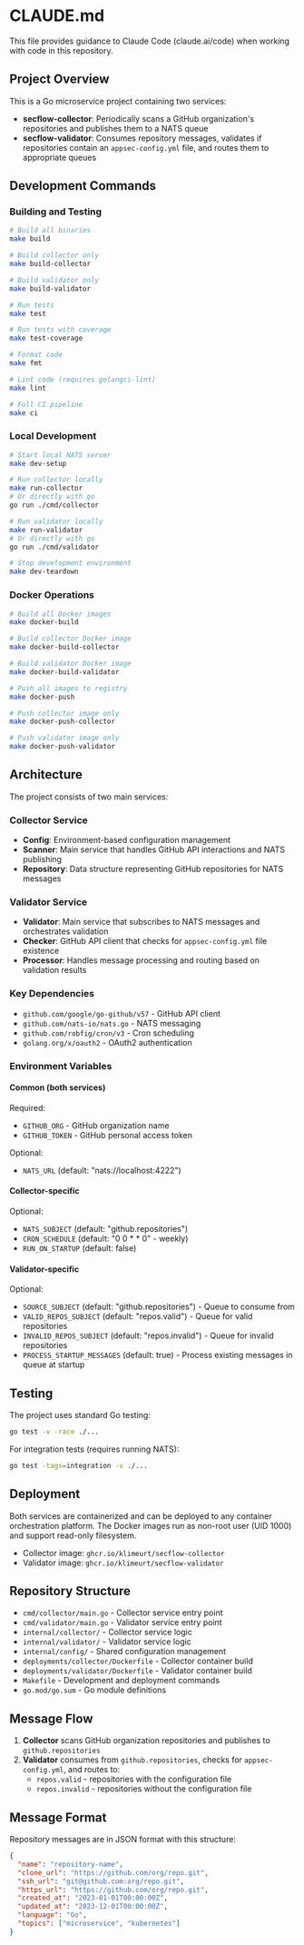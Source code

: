 # CLAUDE.md

This file provides guidance to Claude Code (claude.ai/code) when working with code in this repository.

## Project Overview

This is a Go microservice project containing two services:

- **secflow-collector**: Periodically scans a GitHub organization's repositories and publishes them to a NATS queue
- **secflow-validator**: Consumes repository messages, validates if repositories contain an `appsec-config.yml` file, and routes them to appropriate queues

## Development Commands

### Building and Testing
```bash
# Build all binaries
make build

# Build collector only
make build-collector

# Build validator only
make build-validator

# Run tests
make test

# Run tests with coverage
make test-coverage

# Format code  
make fmt

# Lint code (requires golangci-lint)
make lint

# Full CI pipeline
make ci
```

### Local Development
```bash
# Start local NATS server
make dev-setup

# Run collector locally
make run-collector
# Or directly with go
go run ./cmd/collector

# Run validator locally
make run-validator
# Or directly with go
go run ./cmd/validator

# Stop development environment
make dev-teardown
```

### Docker Operations
```bash
# Build all Docker images
make docker-build

# Build collector Docker image
make docker-build-collector

# Build validator Docker image
make docker-build-validator

# Push all images to registry
make docker-push

# Push collector image only
make docker-push-collector

# Push validator image only
make docker-push-validator
```


## Architecture

The project consists of two main services:

### Collector Service
- **Config**: Environment-based configuration management
- **Scanner**: Main service that handles GitHub API interactions and NATS publishing
- **Repository**: Data structure representing GitHub repositories for NATS messages

### Validator Service
- **Validator**: Main service that subscribes to NATS messages and orchestrates validation
- **Checker**: GitHub API client that checks for `appsec-config.yml` file existence
- **Processor**: Handles message processing and routing based on validation results

### Key Dependencies
- `github.com/google/go-github/v57` - GitHub API client
- `github.com/nats-io/nats.go` - NATS messaging
- `github.com/robfig/cron/v3` - Cron scheduling
- `golang.org/x/oauth2` - OAuth2 authentication

### Environment Variables

#### Common (both services)
Required:
- `GITHUB_ORG` - GitHub organization name
- `GITHUB_TOKEN` - GitHub personal access token

Optional:
- `NATS_URL` (default: "nats://localhost:4222")

#### Collector-specific
Optional:
- `NATS_SUBJECT` (default: "github.repositories") 
- `CRON_SCHEDULE` (default: "0 0 * * 0" - weekly)
- `RUN_ON_STARTUP` (default: false)

#### Validator-specific
Optional:
- `SOURCE_SUBJECT` (default: "github.repositories") - Queue to consume from
- `VALID_REPOS_SUBJECT` (default: "repos.valid") - Queue for valid repositories
- `INVALID_REPOS_SUBJECT` (default: "repos.invalid") - Queue for invalid repositories
- `PROCESS_STARTUP_MESSAGES` (default: true) - Process existing messages in queue at startup

## Testing

The project uses standard Go testing:
```bash
go test -v -race ./...
```

For integration tests (requires running NATS):
```bash
go test -tags=integration -v ./...
```

## Deployment

Both services are containerized and can be deployed to any container orchestration platform. The Docker images run as non-root user (UID 1000) and support read-only filesystem.

- Collector image: `ghcr.io/klimeurt/secflow-collector`
- Validator image: `ghcr.io/klimeurt/secflow-validator`

## Repository Structure

- `cmd/collector/main.go` - Collector service entry point
- `cmd/validator/main.go` - Validator service entry point
- `internal/collector/` - Collector service logic
- `internal/validator/` - Validator service logic
- `internal/config/` - Shared configuration management
- `deployments/collector/Dockerfile` - Collector container build
- `deployments/validator/Dockerfile` - Validator container build
- `Makefile` - Development and deployment commands
- `go.mod/go.sum` - Go module definitions

## Message Flow

1. **Collector** scans GitHub organization repositories and publishes to `github.repositories`
2. **Validator** consumes from `github.repositories`, checks for `appsec-config.yml`, and routes to:
   - `repos.valid` - repositories with the configuration file
   - `repos.invalid` - repositories without the configuration file

## Message Format

Repository messages are in JSON format with this structure:
```json
{
  "name": "repository-name",
  "clone_url": "https://github.com/org/repo.git", 
  "ssh_url": "git@github.com:org/repo.git",
  "https_url": "https://github.com/org/repo.git",
  "created_at": "2023-01-01T00:00:00Z",
  "updated_at": "2023-12-01T00:00:00Z",
  "language": "Go",
  "topics": ["microservice", "kubernetes"]
}
```